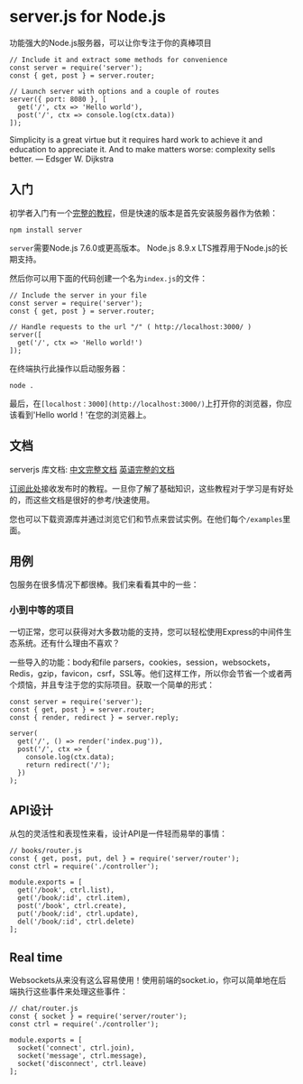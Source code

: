 # server.js for Node.js
功能强大的Node.js服务器，可以让你专注于你的真棒项目

```
// Include it and extract some methods for convenience
const server = require('server');
const { get, post } = server.router;

// Launch server with options and a couple of routes
server({ port: 8080 }, [
  get('/', ctx => 'Hello world'),
  post('/', ctx => console.log(ctx.data))
]);
```
>
Simplicity is a great virtue but it requires hard work to achieve it and education to appreciate it. And to make matters worse: complexity sells better.
― Edsger W. Dijkstra
>

## 入门

初学者入门有一个[完整的教程](https://serverjs.io/tutorials/getting-started/)，但是快速的版本是首先安装服务器作为依赖：

```
npm install server
```

>
``server``需要Node.js 7.6.0或更高版本。 Node.js 8.9.x LTS推荐用于Node.js的长期支持。
>

然后你可以用下面的代码创建一个名为``index.js``的文件：

```
// Include the server in your file
const server = require('server');
const { get, post } = server.router;

// Handle requests to the url "/" ( http://localhost:3000/ )
server([
  get('/', ctx => 'Hello world!')
]);
```
在终端执行此操作以启动服务器：

```
node .
```

最后，在``[localhost：3000](http://localhost:3000/)``上打开你的浏览器，你应该看到'Hello world！'在您的浏览器上。

## 文档

serverjs 库文档:
[中文完整文档](https://github.com/winssps/server/blob/master/%E4%BB%8B%E7%BB%8D.md)
[英语完整的文档](https://serverjs.io/documentation/)

[订阅此处](http://eepurl.com/cGRggH)接收发布时的教程。一旦你了解了基础知识，这些教程对于学习是有好处的，而这些文档是很好的参考/快速使用。

您也可以下载资源库并通过浏览它们和节点来尝试实例。在他们每个``/examples``里面。

## 用例

包服务在很多情况下都很棒。我们来看看其中的一些：

### 小到中等的项目

一切正常，您可以获得对大多数功能的支持，您可以轻松使用Express的中间件生态系统。还有什么理由不喜欢？

一些导入的功能：body和file parsers，cookies，session，websockets，Redis，gzip，favicon，csrf，SSL等。他们这样工作，所以你会节省一个或者两个烦恼，并且专注于您的实际项目。获取一个简单的形式：

```
const server = require('server');
const { get, post } = server.router;
const { render, redirect } = server.reply;

server(
  get('/', () => render('index.pug')),
  post('/', ctx => {
    console.log(ctx.data);
    return redirect('/');
  })
);
```

## API设计

从包的灵活性和表现性来看，设计API是一件轻而易举的事情：

```
// books/router.js
const { get, post, put, del } = require('server/router');
const ctrl = require('./controller');

module.exports = [
  get('/book', ctrl.list),
  get('/book/:id', ctrl.item),
  post('/book', ctrl.create),
  put('/book/:id', ctrl.update),
  del('/book/:id', ctrl.delete)
];
```

##  Real time

Websockets从来没有这么容易使用！使用前端的socket.io，你可以简单地在后端执行这些事件来处理这些事件：

```
// chat/router.js
const { socket } = require('server/router');
const ctrl = require('./controller');

module.exports = [
  socket('connect', ctrl.join),
  socket('message', ctrl.message),
  socket('disconnect', ctrl.leave)
];
```



